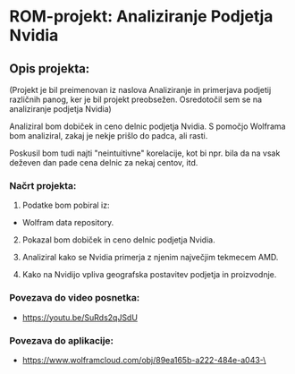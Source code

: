 # ROM-projekt: Analiziranje Podjetja Nvidia
## Opis projekta:
(Projekt je bil preimenovan iz naslova Analiziranje in primerjava podjetij različnih panog, ker je bil projekt preobsežen. Osredotočil sem se na analiziranje podjetja Nvidia)


Analiziral bom dobiček in ceno delnic podjetja Nvidia.
S pomočjo Wolframa bom analiziral, zakaj je nekje prišlo do padca, ali rasti.

Poskusil bom tudi najti "neintuitivne" korelacije, kot bi npr. bila da na vsak deževen dan pade cena delnic za nekaj centov, itd.

### Načrt projekta:
1. Podatke bom pobiral iz: 
* Wolfram data repository.

2. Pokazal bom dobiček in ceno delnic podjetja Nvidia.
    
3. Analiziral kako se Nvidia primerja z njenim največjim tekmecem AMD.

4. Kako na Nvidijo vpliva geografska postavitev podjetja in proizvodnje.

### Povezava do video posnetka:
* <https://youtu.be/SuRds2qJSdU>
### Povezava do aplikacije:
* <https://www.wolframcloud.com/obj/89ea165b-a222-484e-a043-\>
